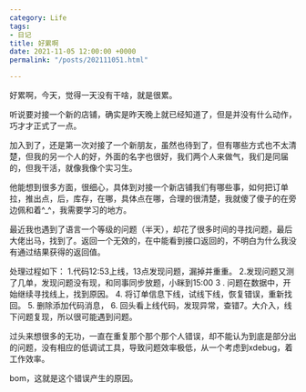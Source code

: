 ```yaml
---
category: Life
tags:
- 日记
title: 好累啊
date: 2021-11-05 12:00:00 +0000
permalink: "/posts/202111051.html"

---
```

好累啊，今天，觉得一天没有干啥，就是很累。

听说要对接一个新的店铺，确实是昨天晚上就已经知道了，但是并没有什么动作，巧才才正式了一点。

加入到了，还是第一次对接了一个新朋友，虽然也待到了，但有哪些方式也不太清楚，但我的另一个人的好，外面的名字也很好，我们两个人来做气，我们是同届的，但我干活，就像我像个实习生。

他能想到很多方面，很细心，具体到对接一个新店铺我们有哪些事，如何把订单拉，推出点，后，库存，在哪，具体点在哪，合理的很清楚，我就傻了傻子的在旁边佩和着^_^，我需要学习的地方。

最近我也遇到了语言一个等级的问题（半天），却花了很多时间的寻找问题，最后大佬出马，找到了。返回一个无效的，在中能看到接口返回的，不明白为什么我没有通过结果获得的返回值。

处理过程如下： 1.代码12:53上线，13点发现问题，漏掉并重重。 2.发现问题又测了几单，发现问题没有现，和同事同步放题，小眯到15:00 3 . 问题在数据中，开始继续寻找线上，找到原因。 4. 将订单信息下线，试线下线，恢复错误，重新找回。 5. 删除添加代码消息， 6. 回头看上线代码，发现异常，查错7。大介入，线下问题复现，所以很可能遇到问题。

过头来想很多的无功，一直在重复那个那个那个人错误，却不能认为到底是部分出的问题，没有相应的低调试工具，导致问题效率极低，从一个考虑到xdebug，着工作效率。

bom，这就是这个错误产生的原因。